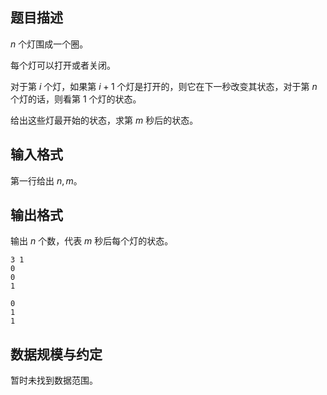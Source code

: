 ## 题目描述

$n$ 个灯围成一个圈。

每个灯可以打开或者关闭。

对于第 $i$ 个灯，如果第 $i+1$ 个灯是打开的，则它在下一秒改变其状态，对于第 $n$ 个灯的话，则看第 $1$ 个灯的状态。

给出这些灯最开始的状态，求第 $m$ 秒后的状态。

## 输入格式

第一行给出 $n,m$。

## 输出格式

输出 $n$ 个数，代表 $m$ 秒后每个灯的状态。


```input1
3 1
0
0
1
```

```output1
0
1
1
```

## 数据规模与约定

暂时未找到数据范围。

